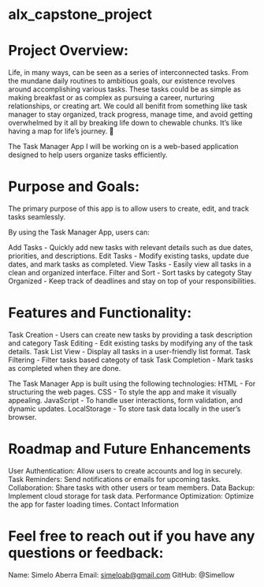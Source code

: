# alx_capstone_project

# Project Overview:

Life, in many ways, can be seen as a series of interconnected tasks. From the mundane daily routines to ambitious goals, our existence revolves around accomplishing various tasks. These tasks could be as simple as making breakfast or as complex as pursuing a career, nurturing relationships, or creating art. We could all benifit from something like task manager to stay organized, track progress, manage time, and avoid getting overwhelmed by it all by breaking life down to chewable chunks. It’s like having a map for life’s journey. 🌟

The Task Manager App I will be working on is a web-based application designed to help users organize tasks efficiently.

# Purpose and Goals:

The primary purpose of this app is to allow users to create, edit, and track tasks seamlessly. 

By using the Task Manager App, users can:

Add Tasks - Quickly add new tasks with relevant details such as due dates, priorities, and descriptions.
Edit Tasks - Modify existing tasks, update due dates, and mark tasks as completed.
View Tasks - Easily view all tasks in a clean and organized interface.
Filter and Sort - Sort tasks by categoty
Stay Organized - Keep track of deadlines and stay on top of your responsibilities.

# Features and Functionality:

Task Creation - Users can create new tasks by providing a task description and category
Task Editing - Edit existing tasks by modifying any of the task details.
Task List View - Display all tasks in a user-friendly list format.
Task Filtering - Filter tasks based categoty of task
Task Completion - Mark tasks as completed when they are done.

The Task Manager App is built using the following technologies:
HTML - For structuring the web pages.
CSS - To style the app and make it visually appealing.
JavaScript - To handle user interactions, form validation, and dynamic updates.
LocalStorage - To store task data locally in the user’s browser.

# Roadmap and Future Enhancements

User Authentication: Allow users to create accounts and log in securely.
Task Reminders: Send notifications or emails for upcoming tasks.
Collaboration: Share tasks with other users or team members.
Data Backup: Implement cloud storage for task data.
Performance Optimization: Optimize the app for faster loading times.
Contact Information

# Feel free to reach out if you have any questions or feedback:
Name: Simelo Aberra
Email: simeloab@gmail.com
GitHub: @Simellow
